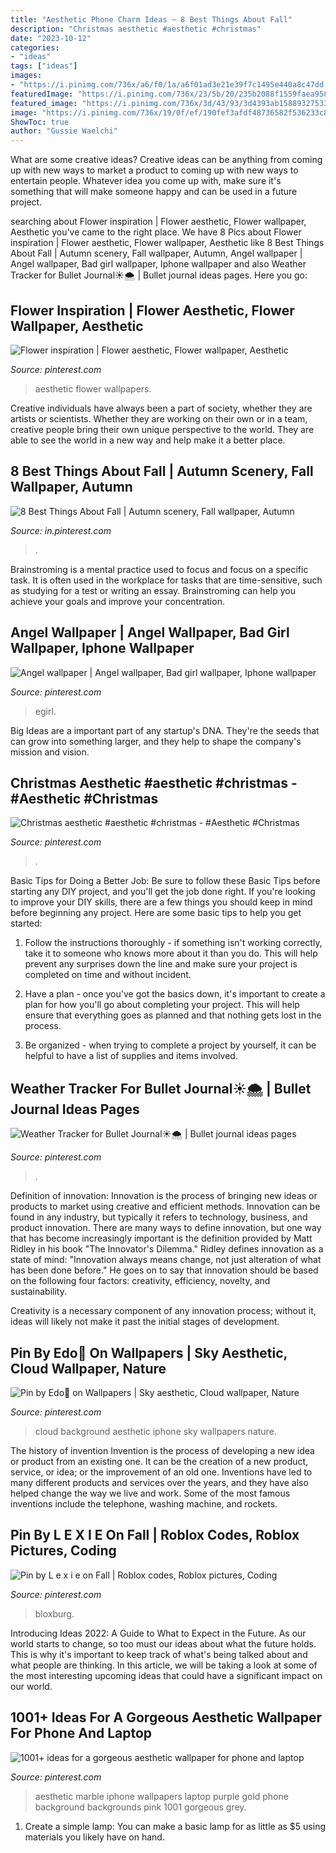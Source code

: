 ```yaml
---
title: "Aesthetic Phone Charm Ideas ~ 8 Best Things About Fall"
description: "Christmas aesthetic #aesthetic #christmas"
date: "2023-10-12"
categories:
- "ideas"
tags: ["ideas"]
images:
- "https://i.pinimg.com/736x/a6/f0/1a/a6f01ad3e21e39f7c1495e440a8c47dd.jpg"
featuredImage: "https://i.pinimg.com/736x/23/5b/20/235b2088f1559faea958127337ef2d29.jpg"
featured_image: "https://i.pinimg.com/736x/3d/43/93/3d4393ab1588932753357e3f4c588791.jpg"
image: "https://i.pinimg.com/736x/19/0f/ef/190fef3afdf48736582f536233c8a527.jpg"
ShowToc: true
author: "Gussie Waelchi"
---
```



What are some creative ideas?
Creative ideas can be anything from coming up with new ways to market a product to coming up with new ways to entertain people. Whatever idea you come up with, make sure it's something that will make someone happy and can be used in a future project.

	

		
searching about Flower inspiration | Flower aesthetic, Flower wallpaper, Aesthetic you've came to the right place. We have 8 Pics about Flower inspiration | Flower aesthetic, Flower wallpaper, Aesthetic like 8 Best Things About Fall | Autumn scenery, Fall wallpaper, Autumn, Angel wallpaper | Angel wallpaper, Bad girl wallpaper, Iphone wallpaper and also Weather Tracker for Bullet Journal☀️🌨 | Bullet journal ideas pages. Here you go:
		
    
## Flower Inspiration | Flower Aesthetic, Flower Wallpaper, Aesthetic

<img loading=lazy src="https://i.pinimg.com/736x/19/0f/ef/190fef3afdf48736582f536233c8a527.jpg" onerror="this.onerror=null;this.src='https://tse2.mm.bing.net/th?id=OIP.cbk09_PVKon5-Nz3XmUFvAHaNK&amp;pid=15.1';" alt="Flower inspiration | Flower aesthetic, Flower wallpaper, Aesthetic">

_Source: pinterest.com_

>aesthetic flower wallpapers. 

	

Creative individuals have always been a part of society, whether they are artists or scientists. Whether they are working on their own or in a team, creative people bring their own unique perspective to the world. They are able to see the world in a new way and help make it a better place.

    
## 8 Best Things About Fall | Autumn Scenery, Fall Wallpaper, Autumn

<img loading=lazy src="https://i.pinimg.com/736x/87/76/dd/8776ddc825675e34b8c607364a1a474b.jpg" onerror="this.onerror=null;this.src='https://tse3.mm.bing.net/th?id=OIP.OVxTi5IzdtLlc7QOH9dFywHaNK&amp;pid=15.1';" alt="8 Best Things About Fall | Autumn scenery, Fall wallpaper, Autumn">

_Source: in.pinterest.com_

>. 

	

Brainstroming is a mental practice used to focus and focus on a specific task. It is often used in the workplace for tasks that are time-sensitive, such as studying for a test or writing an essay. Brainstroming can help you achieve your goals and improve your concentration.

    
## Angel Wallpaper | Angel Wallpaper, Bad Girl Wallpaper, Iphone Wallpaper

<img loading=lazy src="https://i.pinimg.com/736x/1d/1d/f6/1d1df6c1703e7e519fed9a1c7ef80797.jpg" onerror="this.onerror=null;this.src='https://tse2.mm.bing.net/th?id=OIP.BZuRzLPq7u3xo9NABf6LDgHaNK&amp;pid=15.1';" alt="Angel wallpaper | Angel wallpaper, Bad girl wallpaper, Iphone wallpaper">

_Source: pinterest.com_

>egirl. 

	

Big Ideas are a important part of any startup's DNA. They're the seeds that can grow into something larger, and they help to shape the company's mission and vision.

    
## Christmas Aesthetic #aesthetic #christmas - #Aesthetic #Christmas

<img loading=lazy src="https://i.pinimg.com/736x/35/2b/68/352b685cda250b246a5b49f25055b1ed.jpg" onerror="this.onerror=null;this.src='https://tse2.mm.bing.net/th?id=OIP.fTRZVBg1LZJPhBvpeze79gHaNO&amp;pid=15.1';" alt="Christmas aesthetic #aesthetic #christmas - #Aesthetic #Christmas">

_Source: pinterest.com_

>. 

	

Basic Tips for Doing a Better Job: Be sure to follow these Basic Tips before starting any DIY project, and you'll get the job done right.
If you're looking to improve your DIY skills, there are a few things you should keep in mind before beginning any project. Here are some basic tips to help you get started: 
1) Follow the instructions thoroughly - if something isn't working correctly, take it to someone who knows more about it than you do. This will help prevent any surprises down the line and make sure your project is completed on time and without incident. 

2) Have a plan - once you've got the basics down, it's important to create a plan for how you'll go about completing your project. This will help ensure that everything goes as planned and that nothing gets lost in the process. 

3) Be organized - when trying to complete a project by yourself, it can be helpful to have a list of supplies and items involved.

    
## Weather Tracker For Bullet Journal☀️🌨 | Bullet Journal Ideas Pages

<img loading=lazy src="https://i.pinimg.com/736x/63/20/df/6320df774aadd983468c153c3103d970.jpg" onerror="this.onerror=null;this.src='https://tse3.mm.bing.net/th?id=OIP.L4YOId9TlrvuEfiApoUj0QHaJ3&amp;pid=15.1';" alt="Weather Tracker for Bullet Journal☀️🌨 | Bullet journal ideas pages">

_Source: pinterest.com_

>. 

	

Definition of innovation:
Innovation is the process of bringing new ideas or products to market using creative and efficient methods. Innovation can be found in any industry, but typically it refers to technology, business, and product innovation.
There are many ways to define innovation, but one way that has become increasingly important is the definition provided by Matt Ridley in his book "The Innovator's Dilemma." Ridley defines innovation as a state of mind: "Innovation always means change, not just alteration of what has been done before." He goes on to say that innovation should be based on the following four factors: creativity, efficiency, novelty, and sustainability.

Creativity is a necessary component of any innovation process; without it, ideas will likely not make it past the initial stages of development.

    
## Pin By Edo🍒 On Wallpapers | Sky Aesthetic, Cloud Wallpaper, Nature

<img loading=lazy src="https://i.pinimg.com/736x/3d/43/93/3d4393ab1588932753357e3f4c588791.jpg" onerror="this.onerror=null;this.src='https://tse3.mm.bing.net/th?id=OIP.ZKKaKnbxH0Jgs3dIo5rV2gHaNK&amp;pid=15.1';" alt="Pin by Edo🍒 on Wallpapers | Sky aesthetic, Cloud wallpaper, Nature">

_Source: pinterest.com_

>cloud background aesthetic iphone sky wallpapers nature. 

	

The history of invention
Invention is the process of developing a new idea or product from an existing one. It can be the creation of a new product, service, or idea; or the improvement of an old one. Inventions have led to many different products and services over the years, and they have also helped change the way we live and work. Some of the most famous inventions include the telephone, washing machine, and rockets.

    
## Pin By L E X I E On Fall | Roblox Codes, Roblox Pictures, Coding

<img loading=lazy src="https://i.pinimg.com/736x/23/5b/20/235b2088f1559faea958127337ef2d29.jpg" onerror="this.onerror=null;this.src='https://tse3.mm.bing.net/th?id=OIP.DnhzYsi5ts4Tdb5hYBkclgHaQA&amp;pid=15.1';" alt="Pin by L e x i e on Fall | Roblox codes, Roblox pictures, Coding">

_Source: pinterest.com_

>bloxburg. 

	

Introducing Ideas 2022: A Guide to What to Expect in the Future. As our world starts to change, so too must our ideas about what the future holds. This is why it's important to keep track of what's being talked about and what people are thinking. In this article, we will be taking a look at some of the most interesting upcoming ideas that could have a significant impact on our world.

    
## 1001+ Ideas For A Gorgeous Aesthetic Wallpaper For Phone And Laptop

<img loading=lazy src="https://i.pinimg.com/736x/a6/f0/1a/a6f01ad3e21e39f7c1495e440a8c47dd.jpg" onerror="this.onerror=null;this.src='https://tse3.mm.bing.net/th?id=OIP.L7vAqq-ohBJkuxNtAeP00QHaNK&amp;pid=15.1';" alt="1001+ ideas for a gorgeous aesthetic wallpaper for phone and laptop">

_Source: pinterest.com_

>aesthetic marble iphone wallpapers laptop purple gold phone background backgrounds pink 1001 gorgeous grey. 

	

1. Create a simple lamp: You can make a basic lamp for as little as $5 using materials you likely have on hand.

